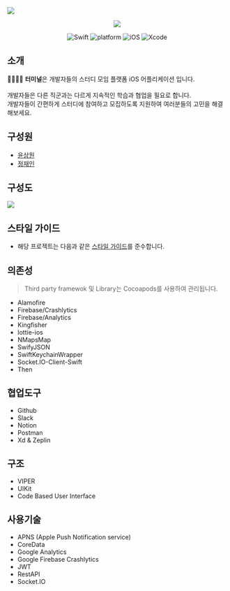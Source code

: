 

<img src="https://user-images.githubusercontent.com/59601439/111865777-5813b980-89ac-11eb-8e9a-20faf3686b24.png">

<p align=center>
<a href="https://apps.apple.com/app/id1557178596">
<img src="https://user-images.githubusercontent.com/59601439/120217924-fefdb700-c273-11eb-9425-63860bf2c9a3.png">
</a>
<p>

<p align="center">
  <img alt="Swift" src="https://img.shields.io/badge/Swift-5.2-orange.svg">
  <img alt="platform" src="https://img.shields.io/badge/platform-iOS-lightgrey">
  <img alt="iOS" src="https://img.shields.io/badge/iOS-13%2B-yellow">
  <img alt="Xcode" src="https://img.shields.io/badge/xcode-12.4-blue">
</p>

## 소개
🧑‍💻👩‍💻 
**터미널**은 개발자들의 스터디 모임 플랫폼 iOS 어플리케이션 입니다.<br><br>
개발자들은 다른 직군과는 다르게 지속적인 학습과 협업을 필요로 합니다.<br>개발자들이 간편하게 스터디에 참여하고 모집하도록 지원하여 여러분들의 고민을 해결해보세요.

## 구성원
- [윤상원](https://github.com/feelsodev)
- [정재인](https://github.com/jeongjaein)

## 구성도
<img src="https://user-images.githubusercontent.com/59601439/111866841-a1b3d280-89b3-11eb-9200-08b66e38eca2.png">

## 스타일 가이드
- 해당 프로젝트는 다음과 같은 [스타일 가이드](https://github.com/iron-mental/swift-style-guide)를 준수합니다.

## 의존성
> Third party framewok 및 Library는 Cocoapods를 사용하여 관리됩니다.

- Alamofire
- Firebase/Crashlytics
- Firebase/Analytics
- Kingfisher
- lottie-ios
- NMapsMap
- SwifyJSON
- SwiftKeychainWrapper
- Socket.IO-Client-Swift
- Then

## 협업도구
- Github
- Slack
- Notion
- Postman
- Xd & Zeplin

## 구조
- VIPER
- UIKit
- Code Based User Interface

## 사용기술
- APNS (Apple Push Notification service)
- CoreData
- Google Analytics
- Google Firebase Crashlytics
- JWT
- RestAPI
- Socket.IO